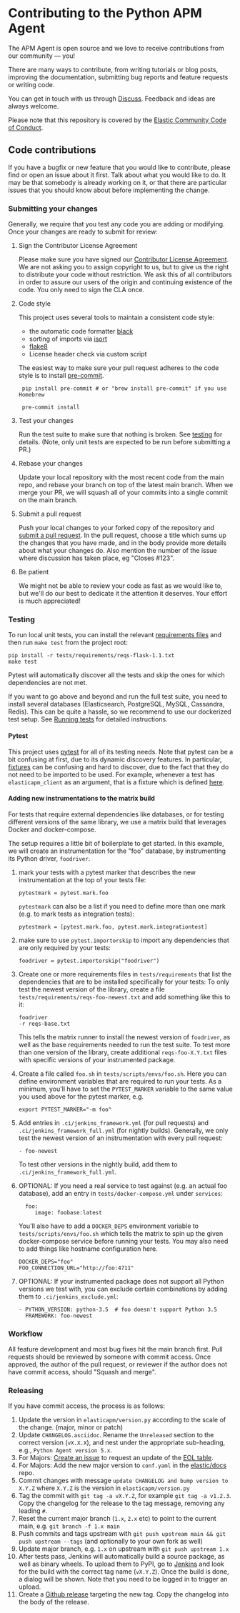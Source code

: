 # Contributing to the Python APM Agent

The APM Agent is open source and we love to receive contributions from our community — you!

There are many ways to contribute,
from writing tutorials or blog posts,
improving the documentation,
submitting bug reports and feature requests or writing code.

You can get in touch with us through [Discuss](https://discuss.elastic.co/c/apm).
Feedback and ideas are always welcome.

Please note that this repository is covered by the [Elastic Community Code of Conduct](https://www.elastic.co/community/codeofconduct).

## Code contributions

If you have a bugfix or new feature that you would like to contribute,
please find or open an issue about it first.
Talk about what you would like to do.
It may be that somebody is already working on it,
or that there are particular issues that you should know about before implementing the change.

### Submitting your changes

Generally, we require that you test any code you are adding or modifying.
Once your changes are ready to submit for review:

1. Sign the Contributor License Agreement

    Please make sure you have signed our [Contributor License Agreement](https://www.elastic.co/contributor-agreement/).
    We are not asking you to assign copyright to us,
    but to give us the right to distribute your code without restriction.
    We ask this of all contributors in order to assure our users of the origin and continuing existence of the code.
    You only need to sign the CLA once.

1. Code style

    This project uses several tools to maintain a consistent code style:

     * the automatic code formatter [black](https://black.readthedocs.io/en/stable/)
     * sorting of imports via [isort](https://isort.readthedocs.io/en/latest/)
     * [flake8](http://flake8.pycqa.org/en/latest/)
     * License header check via custom script

    The easiest way to make sure your pull request adheres to the code style
    is to install [pre-commit](https://pre-commit.com/).

        pip install pre-commit # or "brew install pre-commit" if you use Homebrew

        pre-commit install

1. Test your changes

    Run the test suite to make sure that nothing is broken.
    See [testing](#testing) for details. (Note, only unit tests are expected
    to be run before submitting a PR.)

1. Rebase your changes

    Update your local repository with the most recent code from the main repo,
    and rebase your branch on top of the latest main branch.
    When we merge your PR, we will squash all of your commits into a single
    commit on the main branch.

1. Submit a pull request

    Push your local changes to your forked copy of the repository and [submit a pull request](https://help.github.com/articles/using-pull-requests).
    In the pull request,
    choose a title which sums up the changes that you have made,
    and in the body provide more details about what your changes do.
    Also mention the number of the issue where discussion has taken place,
    eg "Closes #123".

1. Be patient

    We might not be able to review your code as fast as we would like to,
    but we'll do our best to dedicate it the attention it deserves.
    Your effort is much appreciated!

### Testing

To run local unit tests, you can install the relevant
[requirements files](https://github.com/elastic/apm-agent-python/tree/main/tests/requirements)
and then run `make test` from the project root:

    pip install -r tests/requirements/reqs-flask-1.1.txt
    make test

Pytest will automatically discover all the tests and skip the ones for which
dependencies are not met.

If you want to go above and beyond and run the full test suite,
you need to install several databases (Elasticsearch, PostgreSQL, MySQL, Cassandra, Redis).
This can be quite a hassle, so we recommend to use our dockerized test setup.
See [Running tests](https://www.elastic.co/guide/en/apm/agent/python/main/run-tests-locally.html) for detailed instructions.


#### Pytest

This project uses [pytest](https://docs.pytest.org/en/latest/) for all of its
testing needs. Note that pytest can be a bit confusing at first, due to its
dynamic discovery features. In particular,
[fixtures](https://docs.pytest.org/en/stable/fixture.html) can be confusing
and hard to discover, due to the fact that they do not need to be imported to
be used. For example, whenever a test has `elasticapm_client` as an argument,
that is a fixture which is defined
[here](https://github.com/elastic/apm-agent-python/blob/ed4ce5fd5db3cc091a54d3328384fbce62635bbb/tests/fixtures.py#L150).

#### Adding new instrumentations to the matrix build

For tests that require external dependencies like databases, or for testing different versions of the same library,
we use a matrix build that leverages Docker and docker-compose.

The setup requires a little bit of boilerplate to get started.
In this example, we will create an instrumentation for the "foo" database, by instrumenting its Python driver, `foodriver`.

1. mark your tests with a pytest marker that describes the new instrumentation at the top of your tests file:

       pytestmark = pytest.mark.foo

   `pytestmark` can also be a list if you need to define more than one mark (e.g. to mark tests as integration tests):

       pytestmark = [pytest.mark.foo, pytest.mark.integrationtest]

1. make sure to use `pytest.importorskip` to import any dependencies that are only required by your tests:

       foodriver = pytest.importorskip("foodriver")

1. Create one or more requirements files in `tests/requirements` that list the dependencies that are to be installed specifically for your tests:
   To only test the newest version of the library, create a file `tests/requirements/reqs-foo-newest.txt` and add something like this to it:

       foodriver
       -r reqs-base.txt

   This tells the matrix runner to install the newest version of `foodriver`, as well as the base requirements needed to run the test suite.
   To test more than one version of the library, create additional `reqs-foo-X.Y.txt` files with specific versions of your instrumented package.

1. Create a file called `foo.sh` in `tests/scripts/envs/foo.sh`.
   Here you can define environment variables that are required to run your tests.
   As a minimum, you'll have to set the `PYTEST_MARKER` variable to the same value you used above for the pytest marker, e.g.

       export PYTEST_MARKER="-m foo"

1. Add entries in `.ci/jenkins_framework.yml` (for pull requests) and `.ci/jenkins_framework_full.yml` (for nightly builds).
   Generally, we only test the newest version of an instrumentation with every pull request:

       - foo-newest

   To test other versions in the nightly build, add them to `.ci/jenkins_framework_full.yml`.

1. OPTIONAL: If you need a real service to test against (e.g. an actual foo database), add an entry in `tests/docker-compose.yml` under `services`:

         foo:
            image: foobase:latest

   You'll also have to add a `DOCKER_DEPS` environment variable to `tests/scripts/envs/foo.sh` which tells the matrix
   to spin up the given docker-compose service before running your tests.
   You may also need to add things like hostname configuration here.

       DOCKER_DEPS="foo"
       FOO_CONNECTION_URL="http://foo:4711"

1. OPTIONAL: If your instrumented package does not support all Python versions we test with, you can exclude certain combinations by adding them to `.ci/jenkins_exclude.yml`:

       - PYTHON_VERSION: python-3.5  # foo doesn't support Python 3.5
         FRAMEWORK: foo-newest

### Workflow

All feature development and most bug fixes hit the main branch first.
Pull requests should be reviewed by someone with commit access.
Once approved, the author of the pull request,
or reviewer if the author does not have commit access,
should "Squash and merge".

### Releasing

If you have commit access, the process is as follows:

1. Update the version in `elasticapm/version.py` according to the scale of the change. (major, minor or patch)
1. Update `CHANGELOG.asciidoc`. Rename the `Unreleased` section to the correct version (`vX.X.X`), and nest under the appropriate sub-heading, e.g., `Python Agent version 5.x`.
1. For Majors: [Create an issue](https://github.com/elastic/website-requests/issues/new) to request an update of the [EOL table](https://www.elastic.co/support/eol).
1. For Majors: Add the new major version to `conf.yaml` in the [elastic/docs](https://github.com/elastic/docs) repo.
1. Commit changes with message `update CHANGELOG and bump version to X.Y.Z` where `X.Y.Z` is the version in `elasticapm/version.py`
1. Tag the commit with `git tag -a vX.Y.Z`, for example `git tag -a v1.2.3`.
   Copy the changelog for the release to the tag message, removing any leading `#`.
1. Reset the current major branch (`1.x`, `2.x` etc) to point to the current main, e.g. `git branch -f 1.x main`
1. Push commits and tags upstream with `git push upstream main && git push upstream --tags` (and optionally to your own fork as well)
1. Update major branch, e.g. `1.x` on upstream with `git push upstream 1.x`
1. After tests pass, Jenkins will automatically build a source package, as well as binary wheels.
   To upload them to PyPI, go to [Jenkins](https://apm-ci.elastic.co/blue/organizations/jenkins/apm-agent-python%2Fapm-agent-python-mbp/activity)
   and look for the build with the correct tag name (`vX.Y.Z`). Once the build is done, a dialog will be shown.
   Note that you need to be logged in to trigger an upload.
1. Create a [Github release](https://github.com/elastic/apm-agent-python/releases)
   targeting the new tag. Copy the changelog into the body of the release.
